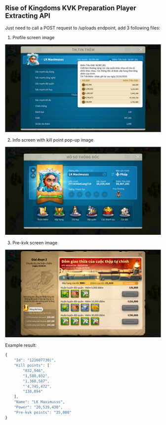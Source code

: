 ## Rise of Kingdoms KVK Preparation Player Extracting API

Just need to call a POST request to /uploads endpoint, add 3 following files:

1. Profile screen image

![profile_image](info.jpg)

2. Info screen with kill point pop-up image

![info_image](profile.jpg)

3. Pre-kvk screen image

![pre_image](pre.jpg)

Example result: 

```javascript
{
    "Id": "121607730)",
    "Kill points": [
        "832,946",
        "1,580,832",
        "1,360,587",
        "'4,745,472",
        "138,094"
    ],
    "Name": "LK Maximusss",
    "Power": "20,539,430",
    "Pre-kvk points": "35,000"
}
```
